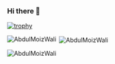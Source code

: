 ### Hi there 👋

[![trophy](https://github-profile-trophy.vercel.app/?username=AbdulMoizWali)](https://github.com/ryo-ma/github-profile-trophy)


<p><img align="left" src="https://github-readme-stats.vercel.app/api/top-langs?username=AbdulMoizWali&show_icons=true&locale=en&layout=compact" alt="AbdulMoizWali" /></p>

<p>&nbsp;<img align="center" src="https://github-readme-stats.vercel.app/api?username=AbdulMoizWali&show_icons=true&locale=en" alt="AbdulMoizWali" /></p>

<p><img align="center" src="https://github-readme-streak-stats.herokuapp.com/?user=AbdulMoizWali&" alt="AbdulMoizWali" /></p>
<!--
**AbdulMoiz-hub/AbdulMoiz-hub** is a ✨ _special_ ✨ repository because its `README.md` (this file) appears on your GitHub profile.

Here are some ideas to get you started:

- 🔭 I’m currently working on ...
- 🌱 I’m currently learning ...
- 👯 I’m looking to collaborate on ...
- 🤔 I’m looking for help with ...
- 💬 Ask me about ...
- 📫 How to reach me: ...
- 😄 Pronouns: ...
- ⚡ Fun fact: ...
-->

